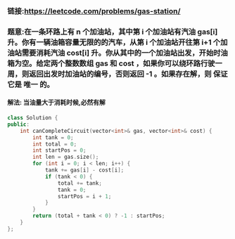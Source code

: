 ### 链接:https://leetcode.com/problems/gas-station/

### 题意:在一条环路上有 n 个加油站，其中第 i 个加油站有汽油 gas[i] 升。你有一辆油箱容量无限的的汽车，从第 i 个加油站开往第 i+1 个加油站需要消耗汽油 cost[i] 升。你从其中的一个加油站出发，开始时油箱为空。给定两个整数数组 gas 和 cost ，如果你可以绕环路行驶一周，则返回出发时加油站的编号，否则返回 -1 。如果存在解，则 保证 它是 唯一 的。

#### 解法: 当油量大于消耗时候,必然有解

```c++
class Solution {
public:
    int canCompleteCircuit(vector<int>& gas, vector<int>& cost) {
        int tank = 0;
        int total = 0;
        int startPos = 0;
        int len = gas.size();
        for (int i = 0; i < len; i++) {
            tank += gas[i] - cost[i];
            if (tank < 0) {
                total += tank;
                tank = 0;
                startPos = i + 1;
            }
        }
        return (total + tank < 0) ? -1 : startPos;
    }
};
```

